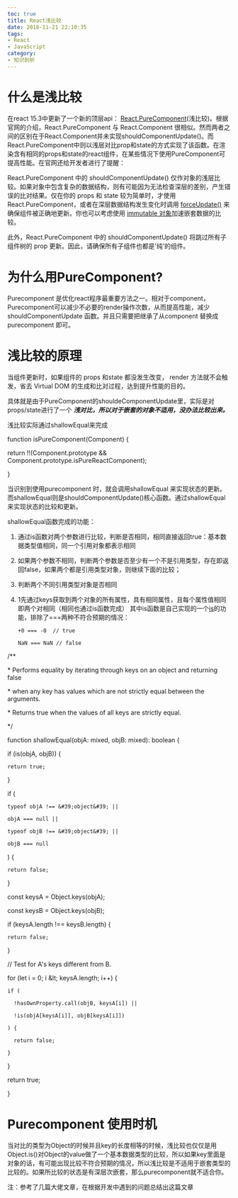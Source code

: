 ```yaml
---
toc: true
title: React浅比较
date: 2018-11-21 22:10:35
tags:
- React
- JavaScript
category: 
- 知识剖析
---
```


# 什么是浅比较

在react 15.3中更新了一个新的顶层api： [React.PureComponent](https://zh-hans.reactjs.org/docs/react-api.html#reactpurecomponent)(浅比较)。根据官网的介绍，React.PureComponent 与 React.Component 很相似。然而两者之间的区别在于React.Component并未实现shouldComponentUpdate()。而React.PureComponent中则以浅层对比prop和state的方式实现了该函数。在渲染含有相同的props和state的react组件，在某些情况下使用PureComponent可提高性能。在官网还给开发者进行了提醒：

React.PureComponent 中的 shouldComponentUpdate() 仅作对象的浅层比较。如果对象中包含复杂的数据结构，则有可能因为无法检查深层的差别，产生错误的比对结果。仅在你的 props 和 state 较为简单时，才使用 React.PureComponent，或者在深层数据结构发生变化时调用 [forceUpdate()](https://zh-hans.reactjs.org/docs/react-component.html#forceupdate) 来确保组件被正确地更新。你也可以考虑使用 [immutable 对象](https://facebook.github.io/immutable-js/)加速嵌套数据的比较。

此外，React.PureComponent 中的 shouldComponentUpdate() 将跳过所有子组件树的 prop 更新。因此，请确保所有子组件也都是'纯'的组件。

# 为什么用PureComponent?

Purecomponent 是优化react程序最重要方法之一。相对于component，Purecomponent可以减少不必要的render操作次数，从而提高性能，减少shouldComponentUpdate 函数。并且只需要把继承了从component 替换成purecomponent 即可。

# 浅比较的原理

当组件更新时，如果组件的 props 和state 都没发生改变， render 方法就不会触发，省去 Virtual DOM 的生成和比对过程，达到提升性能的目的。

具体就是由于PureComponent的shouldeComponentUpdate里，实际是对props/state进行了一个  **_浅对比，所以对于嵌套的对象不适用，没办法比较出来。_**

浅比较实际通过shallowEqual来完成

function isPureComponent(Component) {

  return !!(Component.prototype &amp;&amp; Component.prototype.isPureReactComponent);

}

当识别到使用purecomponent 时，就会调用shallowEqual  来实现状态的更新。而shallowEqual则是shouldComponentUpdate()核心函数。通过shallowEqual来实现状态的比较和更新。

shallowEqual函数完成的功能：

1. 通过is函数对两个参数进行比较，判断是否相同，相同直接返回true：基本数据类型值相同，同一个引用对象都表示相同
2. 如果两个参数不相同，判断两个参数是否至少有一个不是引用类型，存在即返回false，如果两个都是引用类型对象，则继续下面的比较；
3. 判断两个不同引用类型对象是否相同
  1. 1先通过keys获取到两个对象的所有属性，具有相同属性，且每个属性值相同即两个对相同（相同也通过is函数完成）        其中is函数是自己实现的一个[is](https://developer.mozilla.org/en-US/docs/Web/JavaScript/Reference/Global_Objects/Object/is)的功能，排除了===两种不符合预期的情况：

         +0 === -0  // true

         NaN === NaN // false

/\*\*

 \* Performs equality by iterating through keys on an object and returning false

 \* when any key has values which are not strictly equal between the arguments.

 \* Returns true when the values of all keys are strictly equal.

 \*/

function shallowEqual(objA: mixed, objB: mixed): boolean {

  if (is(objA, objB)) {

    return true;

  }

  if (

    typeof objA !== &#39;object&#39; ||

    objA === null ||

    typeof objB !== &#39;object&#39; ||

    objB === null

  ) {

    return false;

  }

  const keysA = Object.keys(objA);

  const keysB = Object.keys(objB);

  if (keysA.length !== keysB.length) {

    return false;

  }

  // Test for A&#39;s keys different from B.

  for (let i = 0; i \&lt; keysA.length; i++) {

    if (

      !hasOwnProperty.call(objB, keysA[i]) ||

      !is(objA[keysA[i]], objB[keysA[i]])

    ) {

      return false;

    }

  }

  return true;

}

# Purecomponent 使用时机

当对比的类型为Object的时候并且key的长度相等的时候，浅比较也仅仅是用Object.is()对Object的value做了一个基本数据类型的比较，所以如果key里面是对象的话，有可能出现比较不符合预期的情况，所以浅比较是不适用于嵌套类型的比较的。如果所比较的状态是有深层次嵌套，那么purecomponent就不适合你。

注：参考了几篇大佬文章，在根据开发中遇到的问题总结出这篇文章
